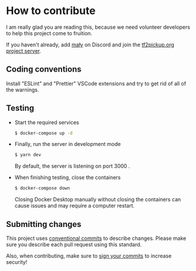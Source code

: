 # How to contribute

I am really glad you are reading this, because we need volunteer developers to help this project come to fruition.

If you haven't already, add [mały](https://discord.com/users/130809187465691136) on Discord and join the [tf2pickup.org project server](https://discord.gg/SXtcadpQTK).


## Coding conventions

Install "ESLint" and "Prettier" VSCode extensions and try to get rid of all of the warnings.

## Testing

* Start the required services

    ```bash
    $ docker-compose up -d
    ```
* Finally, run the server in development mode

    ```bash
    $ yarn dev
    ```

  By default, the server is listening on port 3000 .

* When finishing testing, close the containers

    ```bash
    $ docker-compose down
    ```

  Closing Docker Desktop manually without closing the containers can cause issues and may require a computer restart.

## Submitting changes

This project uses [conventional commits](https://www.conventionalcommits.org) to describe changes. Please make sure you describe each pull request using this standard.

Also, when contributing, make sure to [sign your commits](https://docs.github.com/en/authentication/managing-commit-signature-verification) to increase security!
